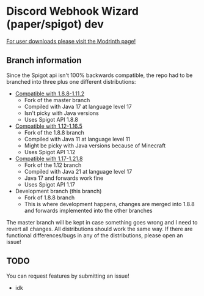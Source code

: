 # Discord Webhook Wizard (paper/spigot) dev

[For user downloads please visit the Modrinth page!](https://modrinth.com/project/qJ9ZfKma)

## Branch information

Since the Spigot api isn't 100% backwards compatible, the repo had to be branched into three plus one different
distributions:

* [Compatible with 1.8.8-1.11.2](https://github.com/pinmacaroon/dchookspigot/tree/1.8.8)
    * Fork of the master branch
    * Compiled with Java 17 at language level 17
    * Isn't picky with Java versions
    * Uses Spigot API 1.8.8
* [Compatible with 1.12-1.16.5](https://github.com/pinmacaroon/dchookspigot/tree/1.12)
    * Fork of the 1.8.8 branch
    * Compiled with Java 11 at language level 11
    * Might be picky with Java versions because of Minecraft
    * Uses Spigot API 1.12
* [Compatible with 1.17-1.21.8](https://github.com/pinmacaroon/dchookspigot/tree/1.17)
    * Fork of the 1.12 branch
    * Compiled with Java 21 at language level 17
    * Java 17 and forwards work fine
    * Uses Spigot API 1.17
* Development branch (this branch)
    * Fork of 1.8.8 branch
    * This is where development happens, changes are merged into 1.8.8 and forwards implemented into the other branches

The master branch will be kept in case something goes wrong and I need to revert all changes. All distributions should
work the same way. If there are functional differences/bugs in any of the distributions, please open an issue!

## TODO

You can request features by submitting an issue!

* idk